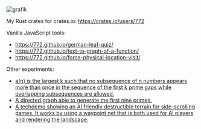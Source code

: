 ![grafik](https://github.com/user-attachments/assets/edf584fa-8c91-4e7e-bf0c-b0c17d2bbe03)

My Rust crates for crates.io: https://crates.io/users/772

Vanilla JavaScript tools:
- https://772.github.io/german-leaf-quiz/
- https://772.github.io/text-to-graph-of-a-function/
- https://772.github.io/force-physical-location-visit/

Other experiments:
- [a(n) is the largest k such that no subsequence of n numbers appears more than once in the sequence of the first k prime gaps while overlapping subsequences are allowed.](https://github.com/772/A344865-integer-sequence)
- [A directed graph able to generate the first nine primes.](https://github.com/772/prime-generating-directed-graph)
- [A techdemo showing an AI friendly destructible terrain for side-scrolling games. It works by using a waypoint net that is both used for AI players and rendering the landscape. ](https://github.com/772/waypoint_based_destructible_terrain)
